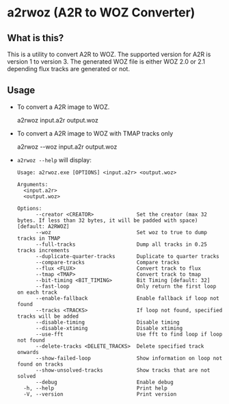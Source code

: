 # a2rwoz (A2R to WOZ Converter)

## What is this?
This is a utility to convert A2R to WOZ. The supported version for A2R is version 1 to version 3. The generated WOZ file is either WOZ 2.0 or 2.1 depending flux tracks are generated or not.

## Usage

- To convert a A2R image to WOZ. 

  a2rwoz input.a2r output.woz

- To convert a A2R image to WOZ with TMAP tracks only

  a2rwoz --woz input.a2r output.woz

- `a2rwoz --help` will display:

      Usage: a2rwoz.exe [OPTIONS] <input.a2r> <output.woz>
      
      Arguments:
        <input.a2r>
        <output.woz>
      
      Options:
            --creator <CREATOR>              Set the creator (max 32 bytes. If less than 32 bytes, it will be padded with space) [default: A2RWOZ]
            --woz                            Set woz to true to dump tracks in TMAP
            --full-tracks                    Dump all tracks in 0.25 tracks increments
            --duplicate-quarter-tracks       Duplicate to quarter tracks
            --compare-tracks                 Compare tracks
            --flux <FLUX>                    Convert track to flux
            --tmap <TMAP>                    Convert track to tmap
            --bit-timing <BIT_TIMING>        Bit Timing [default: 32]
            --fast-loop                      Only return the first loop on each track
            --enable-fallback                Enable fallback if loop not found
            --tracks <TRACKS>                If loop not found, specified tracks will be added
            --disable-timing                 Disable timing
            --disable-xtiming                Disable xtiming
            --use-fft                        Use fft to find loop if loop not found
            --delete-tracks <DELETE_TRACKS>  Delete specified track onwards
            --show-failed-loop               Show information on loop not found on tracks
            --show-unsolved-tracks           Show tracks that are not solved
            --debug                          Enable debug
        -h, --help                           Print help
        -V, --version                        Print version  

